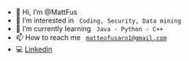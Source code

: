 - 👋 Hi, I’m @MattFus
- 👀 I’m interested in <code> Coding, Security, Data mining </code>
- 🌱 I’m currently learning <code> Java - Python - C++</code>
- 📫 How to reach me <code> matteofusaro1@gmail.com </code>
- 💻 [Linkedin](https://www.linkedin.com/in/matteo-fusaro-932576232/)

<!---
MattFus/MattFus is a ✨ special ✨ repository because its `README.md` (this file) appears on your GitHub profile.
You can click the Preview link to take a look at your changes.
--->
